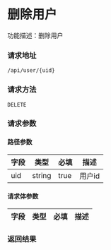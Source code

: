 # 删除用户
功能描述：删除用户

### 请求地址
```
/api/user/{uid}
```

### 请求方法
`DELETE`
### 请求参数
#### 路径参数

| 字段 | 类型 | 必填 | 描述 |
| -------- | -------- | -------- | -------- |
| uid     | string   | true       | 用户id |



#### 请求体参数
| 字段 | 类型 | 必填 | 描述 |
| -------- | -------- | -------- | -------- |

### 返回结果

